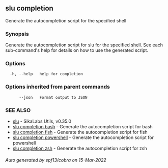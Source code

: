 ## slu completion

Generate the autocompletion script for the specified shell

### Synopsis

Generate the autocompletion script for slu for the specified shell.
See each sub-command's help for details on how to use the generated script.


### Options

```
  -h, --help   help for completion
```

### Options inherited from parent commands

```
      --json   Format output to JSON
```

### SEE ALSO

* [slu](slu.md)	 - SikaLabs Utils, v0.35.0
* [slu completion bash](slu_completion_bash.md)	 - Generate the autocompletion script for bash
* [slu completion fish](slu_completion_fish.md)	 - Generate the autocompletion script for fish
* [slu completion powershell](slu_completion_powershell.md)	 - Generate the autocompletion script for powershell
* [slu completion zsh](slu_completion_zsh.md)	 - Generate the autocompletion script for zsh

###### Auto generated by spf13/cobra on 15-Mar-2022
